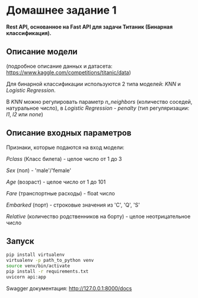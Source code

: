 # Домашнее задание 1
**Rest API, основанное на Fast API для задачи Титаник (Бинарная классификация).**
## Описание модели

(подробное описание данных и датасета: https://www.kaggle.com/competitions/titanic/data)

Для бинарной классификации используются 2 типа моделей: *KNN* и *Logistic Regression*.

В *KNN* можно регулировать параметр *n_neighbors* (количество соседей, натуральное число), в *Logistic Regression* - *penalty* (тип регуляризации: *l1*, *l2* или *none*)

## Описание входных параметров
Признаки, которые подаются на вход модели: 

*Pclass* (Класс билета) - целое число от 1 до 3

*Sex* (пол) - 'male'/'female'

*Age* (возраст) - целое число от 1 до 101

*Fare* (транспортные расходы) - float число

*Embarked* (порт) - строковые значения из 'C', 'Q', 'S'

*Relative* (количество родственников на борту) - целое неотрицательное число

##  Запуск
```bash
pip install virtualenv
virtualenv -p path_to_python venv
source venv/bin/activate
pip install -r requirements.txt
uvicorn api:app
```
Swagger документация: http://127.0.0.1:8000/docs

